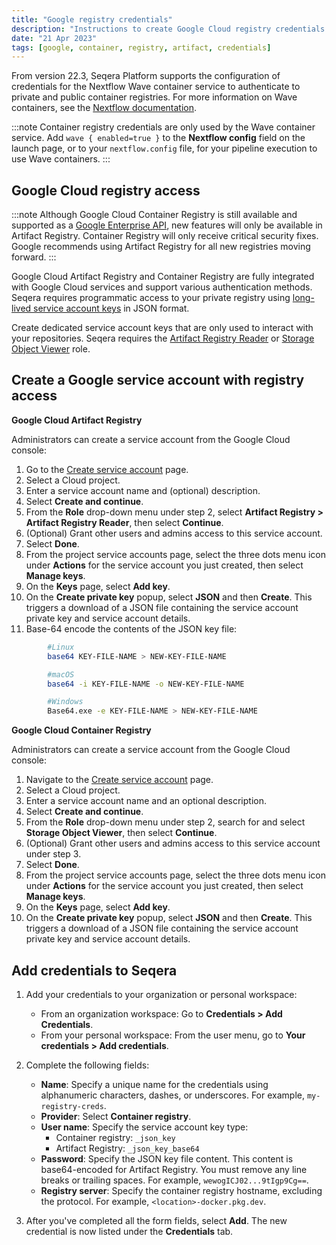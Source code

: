```yaml
---
title: "Google registry credentials"
description: "Instructions to create Google Cloud registry credentials in Seqera Platform."
date: "21 Apr 2023"
tags: [google, container, registry, artifact, credentials]
---
```


From version 22.3, Seqera Platform supports the configuration of credentials for the Nextflow Wave container service to authenticate to private and public container registries. For more information on Wave containers, see the [Nextflow documentation](https://www.nextflow.io/docs/latest/wave.html).

:::note
Container registry credentials are only used by the Wave container service. Add `wave { enabled=true }` to the **Nextflow config** field on the launch page, or to your `nextflow.config` file, for your pipeline execution to use Wave containers.
:::

## Google Cloud registry access

:::note
Although Google Cloud Container Registry is still available and supported as a [Google Enterprise API](https://cloud.google.com/blog/topics/inside-google-cloud/new-api-stability-tenets-govern-google-enterprise-apis), new features will only be available in Artifact Registry. Container Registry will only receive critical security fixes. Google recommends using Artifact Registry for all new registries moving forward.
:::

Google Cloud Artifact Registry and Container Registry are fully integrated with Google Cloud services and support various authentication methods. Seqera requires programmatic access to your private registry using [long-lived service account keys](https://cloud.google.com/artifact-registry/docs/docker/authentication#json-key) in JSON format.

Create dedicated service account keys that are only used to interact with your repositories. Seqera requires the [Artifact Registry Reader](https://cloud.google.com/artifact-registry/docs/access-control#permissions) or [Storage Object Viewer](https://cloud.google.com/container-registry/docs/access-control#permissions) role.

## Create a Google service account with registry access

**Google Cloud Artifact Registry**

Administrators can create a service account from the Google Cloud console:

1. Go to the [Create service account](https://console.cloud.google.com/projectselector/iam-admin/serviceaccounts/create?walkthrough_id=iam--create-service-account) page.
2. Select a Cloud project.
3. Enter a service account name and (optional) description.
4. Select **Create and continue**.
5. From the **Role** drop-down menu under step 2, select **Artifact Registry > Artifact Registry Reader**, then select **Continue**.
6. (Optional) Grant other users and admins access to this service account.
7. Select **Done**.
8. From the project service accounts page, select the three dots menu icon under **Actions** for the service account you just created, then select **Manage keys**.
9. On the **Keys** page, select **Add key**.
10. On the **Create private key** popup, select **JSON** and then **Create**. This triggers a download of a JSON file containing the service account private key and service account details.
11. Base-64 encode the contents of the JSON key file:

```bash
        #Linux
        base64 KEY-FILE-NAME > NEW-KEY-FILE-NAME

        #macOS
        base64 -i KEY-FILE-NAME -o NEW-KEY-FILE-NAME

        #Windows
        Base64.exe -e KEY-FILE-NAME > NEW-KEY-FILE-NAME
```

**Google Cloud Container Registry**

Administrators can create a service account from the Google Cloud console:

1. Navigate to the [Create service account](https://console.cloud.google.com/projectselector/iam-admin/serviceaccounts/create?walkthrough_id=iam--create-service-account) page.
2. Select a Cloud project.
3. Enter a service account name and an optional description.
4. Select **Create and continue**.
5. From the **Role** drop-down menu under step 2, search for and select **Storage Object Viewer**, then select **Continue**.
6. (Optional) Grant other users and admins access to this service account under step 3.
7. Select **Done**.
8. From the project service accounts page, select the three dots menu icon under **Actions** for the service account you just created, then select **Manage keys**.
9. On the **Keys** page, select **Add key**.
10. On the **Create private key** popup, select **JSON** and then **Create**. This triggers a download of a JSON file containing the service account private key and service account details.

## Add credentials to Seqera

1.  Add your credentials to your organization or personal workspace:

    - From an organization workspace: Go to **Credentials > Add Credentials**.
    - From your personal workspace: From the user menu, go to **Your credentials > Add credentials**.

2.  Complete the following fields:

    - **Name**: Specify a unique name for the credentials using alphanumeric characters, dashes, or underscores. For example, `my-registry-creds`.
    - **Provider**: Select **Container registry**.
    - **User name**: Specify the service account key type:
      - Container registry: `_json_key`
      - Artifact Registry: `_json_key_base64`
    - **Password**: Specify the JSON key file content. This content is base64-encoded for Artifact Registry. You must remove any line breaks or trailing spaces. For example, `wewogICJ02...9tIgp9Cg==`.
    - **Registry server**: Specify the container registry hostname, excluding the protocol. For example, `<location>-docker.pkg.dev`.

3.  After you've completed all the form fields, select **Add**. The new credential is now listed under the **Credentials** tab.
